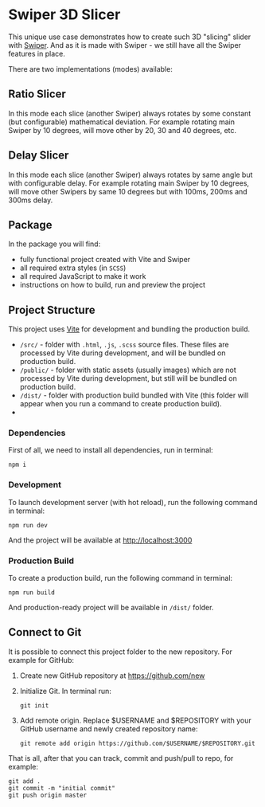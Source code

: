 # Swiper 3D Slicer

This unique use case demonstrates how to create such 3D "slicing" slider with [Swiper](https://swiperjs.com). And as it is made with Swiper - we still have all the Swiper features in place.

There are two implementations (modes) available:

## Ratio Slicer

In this mode each slice (another Swiper) always rotates by some constant (but configurable) mathematical deviation. For example rotating main Swiper by 10 degrees, will move other by 20, 30 and 40 degrees, etc.

## Delay Slicer

In this mode each slice (another Swiper) always rotates by same angle but with configurable delay. For example rotating main Swiper by 10 degrees, will move other Swipers by same 10 degrees but with 100ms, 200ms and 300ms delay.

## Package

In the package you will find:

- fully functional project created with Vite and Swiper
- all required extra styles (in `SCSS`)
- all required JavaScript to make it work
- instructions on how to build, run and preview the project

<!-- STORE_END -->

## Project Structure

This project uses [Vite](https://vitejs.dev) for development and bundling the production build.

- `/src/` - folder with `.html`, `.js`, `.scss` source files. These files are processed by Vite during development, and will be bundled on production build.
- `/public/` - folder with static assets (usually images) which are not processed by Vite during development, but still will be bundled on production build.
- `/dist/` - folder with production build bundled with Vite (this folder will appear when you run a command to create production build).
-

### Dependencies

First of all, we need to install all dependencies, run in terminal:

```
npm i
```

### Development

To launch development server (with hot reload), run the following command in terminal:

```
npm run dev
```

And the project will be available at [http://localhost:3000](http://localhost:3000)

### Production Build

To create a production build, run the following command in terminal:

```
npm run build
```

And production-ready project will be available in `/dist/` folder.

## Connect to Git

It is possible to connect this project folder to the new repository. For example for GitHub:

1. Create new GitHub repository at https://github.com/new

2. Initialize Git. In terminal run:

   ```
   git init
   ```

3. Add remote origin. Replace $USERNAME and $REPOSITORY with your GitHub username and newly created repository name:
   ```
   git remote add origin https://github.com/$USERNAME/$REPOSITORY.git
   ```

That is all, after that you can track, commit and push/pull to repo, for example:

```
git add .
git commit -m "initial commit"
git push origin master
```
